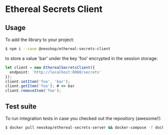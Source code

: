 # Ethereal Secrets Client #

## Usage ##

To add the library to your project:

```sh
$ npm i --save @neoskop/ethereal-secrets-client
```

to store a value 'bar' under the key 'foo' encrypted in the session storage:

```typescript
let client = new EtherealSecretsClient({
  endpoint: 'http://localhost:8080/secrets'
});
client.setItem('foo', 'bar');
client.getItem('foo'); # => bar
client.removeItem('foo');
```

## Test suite ##

To run integration tests in case you checked out the repository (awesome!):

```sh
$ docker pull neoskop/ethereal-secrets-server && docker-compose -f docker-compose.test.yml up --abort-on-container-exit --build
```
